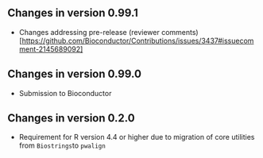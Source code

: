 ## Changes in version 0.99.1

* Changes addressing pre-release 
(reviewer comments)[https://github.com/Bioconductor/Contributions/issues/3437#issuecomment-2145689092]

## Changes in version 0.99.0

* Submission to Bioconductor

## Changes in version 0.2.0

* Requirement for R version 4.4 or higher due to migration of core utilities from `Biostrings`to `pwalign`